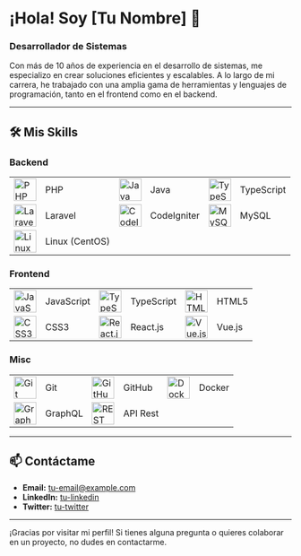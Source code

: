 # ¡Hola! Soy [Tu Nombre] 👋

### Desarrollador de Sistemas

Con más de 10 años de experiencia en el desarrollo de sistemas, me especializo en crear soluciones eficientes y escalables. A lo largo de mi carrera, he trabajado con una amplia gama de herramientas y lenguajes de programación, tanto en el frontend como en el backend.

---

## 🛠️ Mis Skills

### Backend
<table>
  <tr>
    <td><a href="https://www.php.net/manual/es/"><img src="https://cdn.jsdelivr.net/gh/devicons/devicon/icons/php/php-original.svg" width="40" height="40" alt="PHP" /></a></td>
    <td>PHP</td>
    <td><a href="https://docs.oracle.com/javase/8/docs/technotes/guides/language/index.html"><img src="https://cdn.jsdelivr.net/gh/devicons/devicon/icons/java/java-original.svg" width="40" height="40" alt="Java" /></a></td>
    <td>Java</td>
    <td><a href="https://www.typescriptlang.org/docs/"><img src="https://cdn.jsdelivr.net/gh/devicons/devicon/icons/typescript/typescript-original.svg" width="40" height="40" alt="TypeScript" /></a></td>
    <td>TypeScript</td>
  </tr>
  <tr>
    <td><a href="https://laravel.com/docs/8.x"><img src="https://cdn.jsdelivr.net/gh/devicons/devicon/icons/laravel/laravel-plain.svg" width="40" height="40" alt="Laravel" /></a></td>
    <td>Laravel</td>
    <td><a href="https://codeigniter.com/user_guide/index.html"><img src="https://cdn.jsdelivr.net/gh/devicons/devicon/icons/codeigniter/codeigniter-plain.svg" width="40" height="40" alt="CodeIgniter" /></a></td>
    <td>CodeIgniter</td>
    <td><a href="https://dev.mysql.com/doc/"><img src="https://cdn.jsdelivr.net/gh/devicons/devicon/icons/mysql/mysql-original.svg" width="40" height="40" alt="MySQL" /></a></td>
    <td>MySQL</td>
  </tr>
  <tr>
    <td><a href="https://www.centos.org/docs/"><img src="https://cdn.jsdelivr.net/gh/devicons/devicon/icons/linux/linux-original.svg" width="40" height="40" alt="Linux" /></a></td>
    <td>Linux (CentOS)</td>
  </tr>
</table>

### Frontend
<table>
  <tr>
    <td><a href="https://developer.mozilla.org/es/docs/Web/JavaScript"><img src="https://cdn.jsdelivr.net/gh/devicons/devicon/icons/javascript/javascript-original.svg" width="40" height="40" alt="JavaScript" /></a></td>
    <td>JavaScript</td>
    <td><a href="https://www.typescriptlang.org/docs/"><img src="https://cdn.jsdelivr.net/gh/devicons/devicon/icons/typescript/typescript-original.svg" width="40" height="40" alt="TypeScript" /></a></td>
    <td>TypeScript</td>
    <td><a href="https://developer.mozilla.org/es/docs/Web/Guide/HTML/HTML5"><img src="https://cdn.jsdelivr.net/gh/devicons/devicon/icons/html5/html5-original.svg" width="40" height="40" alt="HTML5" /></a></td>
    <td>HTML5</td>
  </tr>
  <tr>
    <td><a href="https://developer.mozilla.org/es/docs/Web/CSS"><img src="https://cdn.jsdelivr.net/gh/devicons/devicon/icons/css3/css3-original.svg" width="40" height="40" alt="CSS3" /></a></td>
    <td>CSS3</td>
    <td><a href="https://es.reactjs.org/docs/getting-started.html"><img src="https://cdn.jsdelivr.net/gh/devicons/devicon/icons/react/react-original.svg" width="40" height="40" alt="React.js" /></a></td>
    <td>React.js</td>
    <td><a href="https://es.vuejs.org/v2/guide/"><img src="https://cdn.jsdelivr.net/gh/devicons/devicon/icons/vuejs/vuejs-original.svg" width="40" height="40" alt="Vue.js" /></a></td>
    <td>Vue.js</td>
  </tr>
</table>

### Misc
<table>
  <tr>
    <td><a href="https://git-scm.com/doc"><img src="https://cdn.jsdelivr.net/gh/devicons/devicon/icons/git/git-original.svg" width="40" height="40" alt="Git" /></a></td>
    <td>Git</td>
    <td><a href="https://docs.github.com/es"><img src="https://cdn.jsdelivr.net/gh/devicons/devicon/icons/github/github-original.svg" width="40" height="40" alt="GitHub" /></a></td>
    <td>GitHub</td>
    <td><a href="https://docs.docker.com/"><img src="https://cdn.jsdelivr.net/gh/devicons/devicon/icons/docker/docker-original.svg" width="40" height="40" alt="Docker" /></a></td>
    <td>Docker</td>
  </tr>
  <tr>
    <td><a href="https://graphql.org/learn/"><img src="https://cdn.jsdelivr.net/gh/devicons/devicon/icons/graphql/graphql-plain.svg" width="40" height="40" alt="GraphQL" /></a></td>
    <td>GraphQL</td>
    <td><a href="https://developer.mozilla.org/es/docs/Glossary/REST"><img src="https://cdn.jsdelivr.net/gh/devicons/devicon/icons/rest/rest-original.svg" width="40" height="40" alt="REST API" /></a></td>
    <td>API Rest</td>
  </tr>
</table>

---

## 📫 Contáctame

- **Email:** [tu-email@example.com](mailto:tu-email@example.com)
- **LinkedIn:** [tu-linkedin](https://www.linkedin.com/in/tu-linkedin/)
- **Twitter:** [tu-twitter](https://twitter.com/tu-twitter)

---

¡Gracias por visitar mi perfil! Si tienes alguna pregunta o quieres colaborar en un proyecto, no dudes en contactarme.
